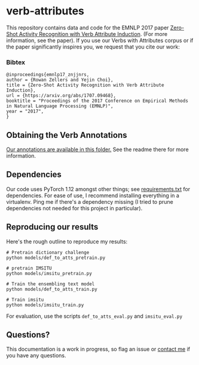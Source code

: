 # verb-attributes
This repository contains data and code for the EMNLP 2017 paper [Zero-Shot Activity Recognition with Verb Attribute Induction](https://arxiv.org/abs/1707.09468). (For more information, see the paper). If you use our Verbs with Attributes corpus or if the paper significantly inspires you, we request that you cite our work:

### Bibtex

```
@inproceedings{emnlp17_znjjnrs,
author = {Rowan Zellers and Yejin Choi},
title = {Zero-Shot Activity Recognition with Verb Attribute Induction},
url = {https://arxiv.org/abs/1707.09468},
booktitle = "Proceedings of the 2017 Conference on Empirical Methods in Natural Language Processing (EMNLP)",
year = "2017",
}
```

## Obtaining the Verb Annotations

[Our annotations are available in this folder.](data/VerbsWithAttributes) See the readme there for more information.

## Dependencies

Our code uses PyTorch 1.12 amongst other things; see [requirements.txt](requirements.txt) for dependencies. For ease of use, I recommend installing everything in a virtualenv. Ping me if there's a dependency missing (I tried to prune dependencies not needed for this project in particular).

## Reproducing our results

Here's the rough outline to reproduce my results:

```
# Pretrain dictionary challenge
python models/def_to_atts_pretrain.py

# pretrain IMSITU
python models/imsitu_pretrain.py

# Train the ensembling text model
python models/def_to_atts_train.py

# Train imsitu
python models/imsitu_train.py
```

For evaluation, use the scripts ```def_to_atts_eval.py``` and ```imsitu_eval.py```

## Questions?

This documentation is a work in progress, so flag an issue or [contact me](http://rowanzellers.com/) if you have any questions.
